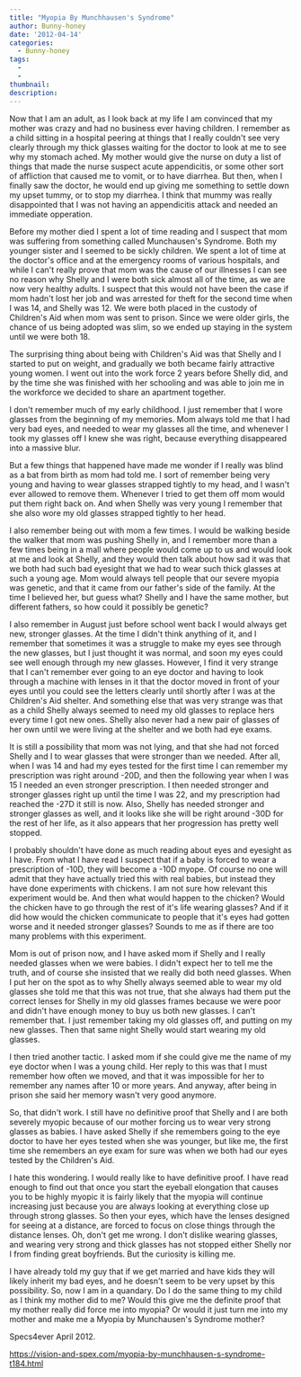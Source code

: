 ```yaml
---
title: "Myopia By Munchhausen's Syndrome"
author: Bunny-honey
date: '2012-04-14'
categories:
  - Bunny-honey
tags:
  - 
  - 
thumbnail: 
description: 
---
```


Now that I am an adult, as I look back at my life I am convinced that my mother was crazy and had no business ever having children.  I remember as a child sitting in a hospital peering at things that I really couldn't see very clearly through my thick glasses waiting for the doctor to look at me to see why my stomach ached. My mother would give the nurse on duty a list of things that made the nurse suspect acute appendicitis, or some other sort of affliction that caused me to vomit, or to have diarrhea.  But then, when I finally saw the doctor, he would end up giving me something to settle down my upset tummy, or to stop my diarrhea. I think that mummy was really disappointed that I was not having an appendicitis attack and needed an immediate opperation.

Before my mother died I spent a lot of time reading and I suspect that mom was suffering from something called Munchausen's Syndrome.  Both my younger sister and I seemed to be sickly children. We spent a lot of time at the doctor's office and at the emergency rooms of various hospitals, and while I can't really prove that mom was the cause of our illnesses I can see no reason why Shelly and I were both sick almost all of the time, as we are now very healthy adults.  I suspect that this would not have been the case if mom hadn't lost her job and was arrested for theft for the second time when I was 14, and Shelly was 12.  We were both placed in the custody of Children's Aid when mom was sent to prison.  Since we were older girls, the chance of us being adopted was slim, so we ended up staying in the system until we were both 18.

The surprising thing about being with Children's Aid was that Shelly and I started to put on weight, and gradually we both became fairly attractive young women. I went out into the work force 2 years before Shelly did, and by the time she was finished with her schooling and was able to join me in the workforce we decided to share an apartment together.

I don't remember much of my early childhood.  I just remember that I wore glasses from the beginning of my memories.  Mom always told me that I had very bad eyes, and needed to wear my glasses all the time, and whenever I took my glasses off I knew she was right, because everything disappeared  into a massive blur.

But a few things that happened have made me wonder if I really was blind as a bat from birth as mom had told me.  I sort of remember being very young and having to wear glasses strapped tightly to my head, and I wasn't ever allowed to remove them. Whenever I tried to get them off mom would put them right back on.  And when Shelly was very young I remember that she also wore my old glasses strapped tightly to her head.

I also remember being out with mom a few times. I would be walking beside the walker that mom was pushing Shelly in, and I remember more than a few times being in a mall where people would come up to us and would look at me and look at Shelly, and they would then talk about how sad it was that we both had such bad eyesight that we had to wear such thick glasses at such a young age. Mom would always tell people that our severe myopia was genetic, and that it came from our father's side of the family. At the time I believed her, but guess what?  Shelly and I have the same mother, but different fathers,  so how could it possibly be genetic?

I also remember in August just before school went back I would always get new, stronger glasses.  At the time I didn't think anything of it, and I remember that sometimes it was a struggle to make my eyes see through the new glasses, but I just thought it was normal, and soon my eyes could see well enough through my new glasses. However, I find it very strange that I can't remember ever going to an eye doctor and having to look through a machine with lenses in it that the doctor moved in front of your eyes until you could see the letters clearly until shortly after I was at the Children's Aid shelter. And something else that was very strange was that as a child  Shelly always seemed to need my old glasses to replace hers every time I got new ones. Shelly also never had a new pair of glasses of her own until we were living at the shelter and we both had eye exams.

It is still a possibility that mom was not lying, and that she had not forced Shelly and I to wear glasses that were stronger than we needed. After all, when I was 14 and had my eyes tested for the first time I can remember my prescription was right around -20D, and then the following year when I was 15 I needed an even stronger prescription.  I then needed stronger and stronger glasses right up until the time I was 22, and my prescription had reached the -27D it still is now.  Also, Shelly has needed stronger and stronger glasses as well, and it looks like she will be right around -30D for the rest of her life, as it also appears that her progression has pretty well stopped. 

I probably shouldn't have done as much reading about eyes and eyesight as I have.  From what I have read I suspect that if a baby is forced to wear a prescription of -10D, they will become a -10D myope.  Of course no one will admit that they have actually tried this with real babies, but instead they have done experiments with chickens.  I am not sure how relevant this experiment would be.  And then what would happen to the chicken? Would the chicken have to go through the rest of it's life wearing glasses?  And if it did how would the chicken communicate to people that it's eyes had gotten worse and it needed stronger glasses?  Sounds to me as if there are too many problems with this experiment.

Mom is out of prison now, and I have asked mom if Shelly and I really needed glasses when we were babies. I didn't expect her to tell me the truth, and of course she insisted that we really did both need glasses.  When I put her on the spot as to why Shelly always seemed able to wear my old glasses she told me that this was not true, that she always had them put the correct lenses for Shelly in my old glasses frames because we were poor and didn't have enough money to buy us both new glasses.  I can't remember that. I just remember taking my old glasses off, and putting on my new glasses.  Then that same night Shelly would start wearing my old glasses.

I then tried another tactic.  I asked mom if she could give me the name of my eye doctor when I was a young child.  Her reply to this was that I must remember how often we moved, and that it was impossible for her to remember any names after 10 or more years.  And anyway, after being in prison she said her memory wasn't very good anymore.

So, that didn't work.  I still have no definitive proof that Shelly and I are both severely myopic because of our mother forcing us to wear very strong glasses as babies.  I have asked Shelly if she remembers going to the eye doctor to have her eyes tested when she was younger, but like me, the first time she remembers an eye exam for sure was when we both had our eyes tested by the Children's Aid.

I hate this wondering. I would really like to have definitive proof.  I have read enough to find out that once you start the eyeball elongation that causes you to be highly myopic it is fairly likely that the myopia will continue increasing just because you are always looking at everything close up through strong glasses. So then your eyes, which have the lenses designed for seeing at a distance, are forced to focus on close things through the distance lenses.  Oh, don't get me wrong.  I don't dislike wearing glasses, and wearing very strong and thick glasses has not stopped either Shelly nor I from finding great boyfriends.  But the curiosity is killing me.

I have already told my guy that if we get married and have kids they will likely inherit my bad eyes, and he doesn't seem to be very upset by this possibility.  So, now I am in a quandary.  Do I do the same thing to my child as I think my mother did to me? Would this give me the definite proof that my mother really did force me into myopia?  Or would it just turn me into my mother and make me a Myopia by Munchausen's Syndrome mother?

Specs4ever
April 2012.

https://vision-and-spex.com/myopia-by-munchhausen-s-syndrome-t184.html
